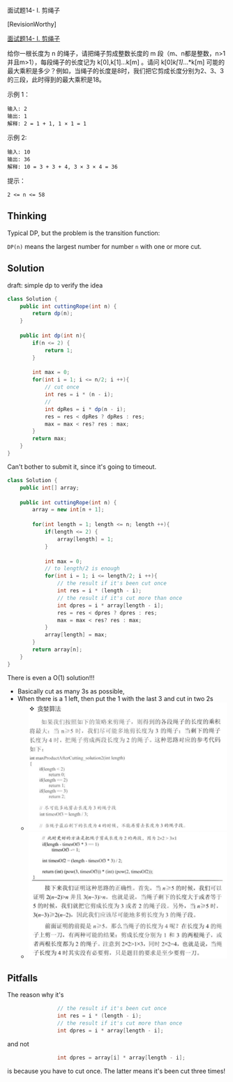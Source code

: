 面试题14- I. 剪绳子

[RevisionWorthy]

[面试题14- I. 剪绳子](https://leetcode-cn.com/problems/jian-sheng-zi-lcof/)

给你一根长度为 n 的绳子，请把绳子剪成整数长度的 m 段（m、n都是整数，n>1并且m>1），每段绳子的长度记为 k[0],k[1]...k[m] 。请问 k[0]*k[1]*...*k[m] 可能的最大乘积是多少？例如，当绳子的长度是8时，我们把它剪成长度分别为2、3、3的三段，此时得到的最大乘积是18。

示例 1：

```
输入: 2
输出: 1
解释: 2 = 1 + 1, 1 × 1 = 1
```
示例 2:

```
输入: 10
输出: 36
解释: 10 = 3 + 3 + 4, 3 × 3 × 4 = 36
```
提示：

```
2 <= n <= 58
```


## Thinking

Typical DP, but the problem is the transition function:

`DP(n)` means the largest number for number `n` with one or more cut. 

## Solution

draft: simple dp to verify the idea

```java
class Solution {
    public int cuttingRope(int n) {
        return dp(n);
    }

    public int dp(int n){
        if(n <= 2) {
            return 1;
        }

        int max = 0;
        for(int i = 1; i <= n/2; i ++){
            // cut once
            int res = i * (n - i);
            // 
            int dpRes = i * dp(n - i);
            res = res < dpRes ? dpRes : res;
            max = max < res? res : max;
        }
        return max;
    }
}
```
Can't bother to submit it, since it's going to timeout.



```java
class Solution {
    public int[] array;

    public int cuttingRope(int n) {
        array = new int[n + 1];

        for(int length = 1; length <= n; length ++){
            if(length <= 2) {
                array[length] = 1;
            }

            int max = 0;
            // to length/2 is enough
            for(int i = 1; i <= length/2; i ++){
                // the result if it's been cut once
                int res = i * (length - i);
                // the result if it's cut more than once
                int dpres = i * array[length - i];
                res = res < dpres ? dpres : res;
                max = max < res? res : max;
            }
            array[length] = max;
        }
        return array[n];
    }
}
```

There is even a O(1) solution!!!
- Basically cut as many 3s as possible,
- When there is a 1 left, then put the 1 with the last 3 and cut in two 2s
  - ![](2020-03-31-22-46-02.png)
  - ![](2020-03-31-22-46-13.png)

## Pitfalls

The reason why it's 
```java
                // the result if it's been cut once
                int res = i * (length - i);
                // the result if it's cut more than once
                int dpres = i * array[length - i];
```
and not 

```java
                int dpres = array[i] * array[length - i];
```

is because you have to cut once. The latter means it's been cut three times! 